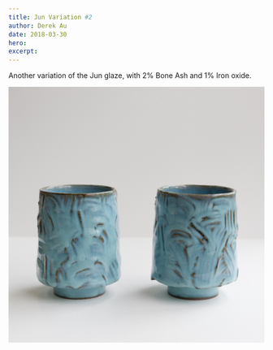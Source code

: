 ```yaml
---
title: Jun Variation #2
author: Derek Au
date: 2018-03-30
hero: 
excerpt: 
---
```


Another variation of the Jun glaze, with 2% Bone Ash and 1% Iron oxide.

![](./images/SON06273_3000-2.jpg)
